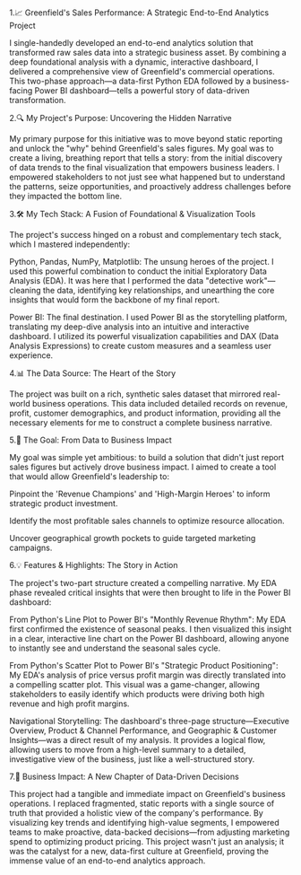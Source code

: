 1.📈 Greenfield's Sales Performance: A Strategic End-to-End Analytics Project

I single-handedly developed an end-to-end analytics solution that transformed raw sales data into a strategic business asset. By combining a deep foundational analysis with a dynamic, interactive dashboard, I delivered a comprehensive view of Greenfield's commercial operations. This two-phase approach—a data-first Python EDA followed by a business-facing Power BI dashboard—tells a powerful story of data-driven transformation.

2.🔍 My Project's Purpose: Uncovering the Hidden Narrative

My primary purpose for this initiative was to move beyond static reporting and unlock the "why" behind Greenfield's sales figures. My goal was to create a living, breathing report that tells a story: from the initial discovery of data trends to the final visualization that empowers business leaders. I empowered stakeholders to not just see what happened but to understand the patterns, seize opportunities, and proactively address challenges before they impacted the bottom line.

3.🛠 My Tech Stack: A Fusion of Foundational & Visualization Tools

The project's success hinged on a robust and complementary tech stack, which I mastered independently:

Python, Pandas, NumPy, Matplotlib: The unsung heroes of the project. I used this powerful combination to conduct the initial Exploratory Data Analysis (EDA). It was here that I performed the data "detective work"—cleaning the data, identifying key relationships, and unearthing the core insights that would form the backbone of my final report.

Power BI: The final destination. I used Power BI as the storytelling platform, translating my deep-dive analysis into an intuitive and interactive dashboard. I utilized its powerful visualization capabilities and DAX (Data Analysis Expressions) to create custom measures and a seamless user experience.

4.📊 The Data Source: The Heart of the Story

The project was built on a rich, synthetic sales dataset that mirrored real-world business operations. This data included detailed records on revenue, profit, customer demographics, and product information, providing all the necessary elements for me to construct a complete business narrative.

5.🎯 The Goal: From Data to Business Impact

My goal was simple yet ambitious: to build a solution that didn't just report sales figures but actively drove business impact. I aimed to create a tool that would allow Greenfield's leadership to:

Pinpoint the 'Revenue Champions' and 'High-Margin Heroes' to inform strategic product investment.

Identify the most profitable sales channels to optimize resource allocation.

Uncover geographical growth pockets to guide targeted marketing campaigns.

6.💡 Features & Highlights: The Story in Action

The project's two-part structure created a compelling narrative. My EDA phase revealed critical insights that were then brought to life in the Power BI dashboard:

From Python's Line Plot to Power BI's "Monthly Revenue Rhythm": My EDA first confirmed the existence of seasonal peaks. I then visualized this insight in a clear, interactive line chart on the Power BI dashboard, allowing anyone to instantly see and understand the seasonal sales cycle.

From Python's Scatter Plot to Power BI's "Strategic Product Positioning": My EDA's analysis of price versus profit margin was directly translated into a compelling scatter plot. This visual was a game-changer, allowing stakeholders to easily identify which products were driving both high revenue and high profit margins.

Navigational Storytelling: The dashboard's three-page structure—Executive Overview, Product & Channel Performance, and Geographic & Customer Insights—was a direct result of my analysis. It provides a logical flow, allowing users to move from a high-level summary to a detailed, investigative view of the business, just like a well-structured story.

7.💼 Business Impact: A New Chapter of Data-Driven Decisions

This project had a tangible and immediate impact on Greenfield's business operations. I replaced fragmented, static reports with a single source of truth that provided a holistic view of the company's performance. By visualizing key trends and identifying high-value segments, I empowered teams to make proactive, data-backed decisions—from adjusting marketing spend to optimizing product pricing. This project wasn't just an analysis; it was the catalyst for a new, data-first culture at Greenfield, proving the immense value of an end-to-end analytics approach.
